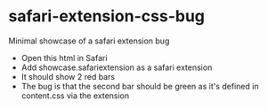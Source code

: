 # safari-extension-css-bug
Minimal showcase of a safari extension bug

 - Open this html in Safari
 - Add showcase.safariextension as a safari extension
 - It should show 2 red bars
 - The bug is that the second bar should be green as it's defined in content.css via the extension
